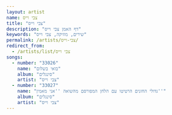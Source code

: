 ```yaml
---
layout: artist
name: צבי וייס
title: "צבי וייס"
description: "דף האמן צבי וייס"
keywords: "שירים, מוזיקה, צבי וייס"
permalink: /artists/צבי-וייס/
redirect_from:
  - /artists/list/צבי וייס
songs:
  - number: "33026"
    name: "בואי בשלום"
    album: "סינגלים"
    artist: "צבי וייס"
  - number: "33027"
    name: "גדולי החזנים הרטיטו עם הלחן המפורסם מהשואה ''אני מאמין''"
    album: "סינגלים"
    artist: "צבי וייס"
---
```

